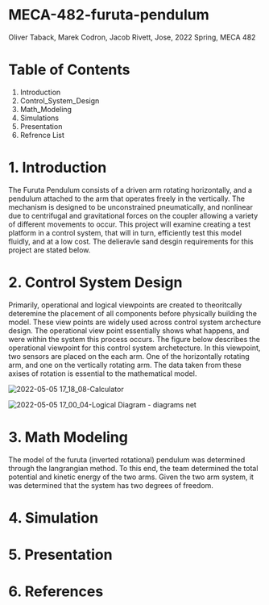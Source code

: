 # MECA-482-furuta-pendulum
Oliver Taback, Marek Codron, Jacob Rivett, Jose, 2022 Spring, MECA 482


# Table of Contents
  1. Introduction
  2. Control_System_Design
  3. Math_Modeling
  4. Simulations
  5. Presentation
  6. Refrence List 

# 1. Introduction 
The Furuta Pendulum consists of a driven arm rotating horizontally, and a pendulum attached to the arm that operates freely in the vertically. The mechanism is designed to be unconstrained pneumatically, and nonlinear due to centrifugal and gravitational forces on the coupler allowing a variety of different movements to occur. This project will examine creating a test platform in a control system, that will in turn, efficiently test this model fluidly, and at a low cost. The delieravle sand desgin requirements for this project are stated below.

# 2. Control System Design 
Primarily, operational and logical viewpoints are created to theoritcally deteremine the placement of all components before physically building the model. These view points are widely used across control system archecture design. The operational view point essentially shows what happens, and were within the system this process occurs. The figure below describes the operational viewpoint for this control system archetecture. In this viewpoint, two sensors are placed on the each arm. One of the horizontally rotating arm, and one on the vertically rotating arm. The data taken from these axises of rotation is essential to the mathematical model. 

![2022-05-05 17_18_08-Calculator](https://user-images.githubusercontent.com/92506151/167046992-bf899993-4958-47c3-834a-b139afa2952f.png)

![2022-05-05 17_00_04-Logical Diagram - diagrams net](https://user-images.githubusercontent.com/92506151/167046988-7cb23bf9-6236-4fd3-9ce3-972cc62c594f.png)




# 3. Math Modeling
The model of the furuta (inverted rotational) pendulum was determined through the langrangian method. To this end, the team determined the total potential and kinetic energy of the two arms. Given the two arm system, it was determined that the system has two degrees of freedom.


# 4. Simulation

# 5. Presentation

# 6. References 

